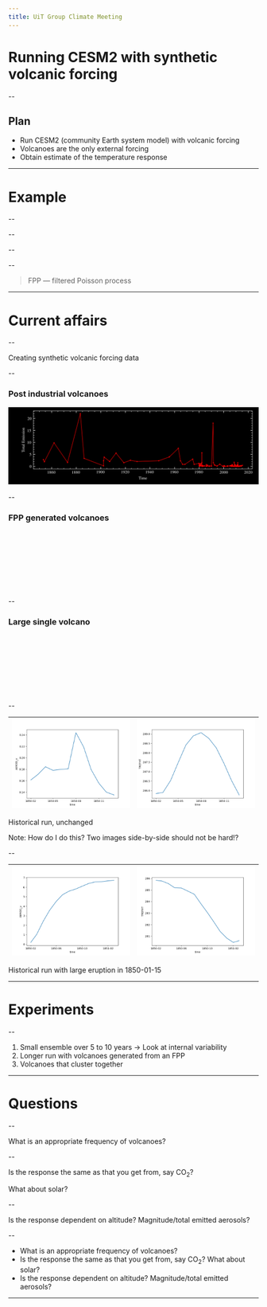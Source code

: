 ```yaml
---
title: UiT Group Climate Meeting
---
```


# Running CESM2 with synthetic volcanic forcing

--

<!-- .slide: data-background="#891919" -->

## Plan

- Run CESM2 (community Earth system model) with volcanic forcing <!-- .element: class="fragment" data-fragment-index="1" -->
- Volcanoes are the only external forcing <!-- .element: class="fragment" data-fragment-index="2" -->
- Obtain estimate of the temperature response <!-- .element: class="fragment" data-fragment-index="3" -->

---

# Example

--

<!-- .slide: data-background="https://github.com/engeir/presentations-files/raw/main/2021/fysikermotet/noresm/noresm_raw_dark.png" -->
<!-- .slide: data-background-size="95vw" -->

--

<!-- .slide: data-background="https://github.com/engeir/presentations-files/raw/main/2021/fysikermotet/noresm/response_func_noresm1_choose_dark.png" -->
<!-- .slide: data-background-size="95vw" -->

--
<!-- .slide: data-background="https://github.com/engeir/presentations-files/raw/main/2021/fysikermotet/noresm/noresm_raw_with_est_dark.png" -->
<!-- .slide: data-background-size="95vw" -->

--

> FPP &#8212; filtered Poisson process

<!-- .slide: style:"color=red" -->
<!-- .slide: data-background-color="#002f4b" -->
<!-- .slide: data-background-video-loop="true" -->
<!-- .slide: data-background-video="https://github.com/engeir/presentations-files/raw/main/2021/fysikermotet/animation.mp4" -->
<!-- .slide: data-background-size="contain" -->

---

# Current affairs

--

Creating synthetic volcanic forcing data

--

<!-- .slide: data-transition="slide-in fade-out" -->
<!-- .slide: data-background-transition="slide-in fade-out" -->
<!-- .slide: data-background-size="95vw" -->
<!-- .slide: data-background-color="#000" -->

### Post industrial volcanoes

![Historic volcanoes](https://github.com/engeir/presentations/raw/main/2022/uit-climate-meeting/assets/synthetic_volcanoes_historic.png)
<!-- .element: style="width: 60vw; left: -12vw; position: absolute;" -->

--

<!-- .slide: data-transition="fade" -->
<!-- .slide: data-background="https://github.com/engeir/presentations/raw/main/2022/uit-climate-meeting/assets/synthetic_volcanoes_FPP.png" -->
<!-- .slide: data-background-size="95vw" -->
<!-- .slide: data-background-color="#000" -->

### FPP generated volcanoes

</br>
</br>
</br>
</br>
</br>
</br>
</br>

--

<!-- .slide: data-transition="fade-in slide-out" -->
<!-- .slide: data-background="https://github.com/engeir/presentations/raw/main/2022/uit-climate-meeting/assets/synthetic_volcanoes_single.png" -->
<!-- .slide: data-background-size="95vw" -->
<!-- .slide: data-background-size="95vw" -->
<!-- .slide: data-background-color="#000" -->

### Large single volcano

</br>
</br>
</br>
</br>
</br>
</br>
</br>

--
<!-- .slide: data-transition="slide-in fade-out" -->

| ![Aerosol forcing](https://github.com/engeir/presentations/raw/main/2022/uit-climate-meeting/assets/AEROD_v_simple_vanilla.png) | ![Temperature](https://github.com/engeir/presentations/raw/main/2022/uit-climate-meeting/assets/TREFHT_simple_vanilla.png) |
| -: | :- |

Historical run, unchanged

Note:
How do I do this? Two images side-by-side should not be hard!?

--

<!-- .slide: data-transition="fade" -->

| ![Aerosol forcing](https://github.com/engeir/presentations/raw/main/2022/uit-climate-meeting/assets/AEROD_v_simple.png) | ![Temperature](https://github.com/engeir/presentations/raw/main/2022/uit-climate-meeting/assets/TREFHT_simple.png) |
| -: | :- |

Historical run with large eruption in 1850-01-15

---

# Experiments

--

<!-- .slide: data-transition="fade" -->

1. Small ensemble over 5 to 10 years &#8594; Look at internal variability
2. Longer run with volcanoes generated from an FPP <!-- .element: class="fragment" data-fragment-index="1" -->
3. Volcanoes that cluster together <!-- .element: class="fragment" data-fragment-index="2" -->

---

# Questions

--

What is an appropriate frequency of volcanoes?

--

Is the response the same as that you get from, say CO<sub>2</sub>?

What about solar?

--

<!-- .slide: data-transition="slide-in fade-out" -->

Is the response dependent on altitude? Magnitude/total emitted aerosols?

--

<!-- .slide: data-transition="fade" -->

- What is an appropriate frequency of volcanoes?
- Is the response the same as that you get from, say CO<sub>2</sub>? What about solar?
- Is the response dependent on altitude? Magnitude/total emitted aerosols?

---
